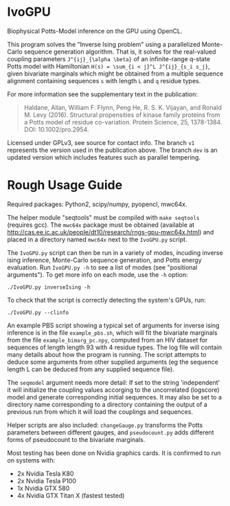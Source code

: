 IvoGPU
======

Biophysical Potts-Model inference on the GPU using OpenCL.

This program solves the "Inverse Ising problem" using a parallelized Monte-Carlo sequence generation algorithm. That is, it solves for the real-valued coupling parameters `J^{ij}_{\alpha \beta}` of an infinite-range q-state Potts model with Hamiltonian `H(s) = \sum_{i < j}^L J^{ij}_{s_i s_j}`, given bivariate marginals which might be obtained from a multiple sequence alignment containing sequences `s` with length `L` and `q` residue types.

For more information see the supplementary text in the publication:

> Haldane, Allan, William F. Flynn, Peng He, R. S. K. Vijayan, and Ronald M. Levy (2016). 
> Structural propensities of kinase family proteins from a Potts model of residue co-variation. 
> Protein Science, 25, 1378-1384. DOI: 10.1002/pro.2954.

Licensed under GPLv3, see source for contact info. The branch `v1` represents the version used in the publication above. The branch `dev` is an updated version which includes features such as parallel tempering.

Rough Usage Guide
=================

Required packages: Python2, scipy/numpy, pyopencl, mwc64x.

The helper module "seqtools" must be compiled with `make seqtools` (requires gcc).
The `mwc64x` package must be obtained (available at http://cas.ee.ic.ac.uk/people/dt10/research/rngs-gpu-mwc64x.html) and placed in a directory named `mwc64x` next to the `IvoGPU.py` script.

The `IvoGPU.py` script can then be run in a variety of modes, incuding inverse ising inference, Monte-Carlo sequence generation, and Potts energy evaluation. Run `IvoGPU.py -h` to see a list of modes (see "positional arguments"). To get more info on each mode, use the `-h` option:

    ./IvoGPU.py inverseIsing -h

To check that the script is correctly detecting the system's GPUs, run:

    ./IvoGPU.py --clinfo

An example PBS script showing a typical set of arguments for inverse ising inference is in the file `example_pbs.sh`, which will fit the bivariate marginals from the file `example_bimarg_pc.npy`, computed from an HIV dataset for sequences of length length 93 with 4 residue types. The log file will contain many details about how the program is running. The script attempts to deduce some arguments from other supplied arguments (eg the sequence length L can be deduced from any supplied sequence file).

The `seqmodel` argument needs more detail: If set to the string 'independent' it will initialize the coupling values accorging to the uncorrelated (logscore) model and generate corresponding initial sequences. It may also be set to a directory name corresponding to a directory containing the output of a previous run from which it will load the couplings and sequences. 

Helper scripts are also included: `changeGauge.py` transforms the Potts parameters between different gauges, and `pseudocount.py` adds different forms of pseudocount to the bivariate marginals.

Most testing has been done on Nvidia graphics cards. It is confirmed to run on systems with:
 * 2x Nvidia Tesla K80
 * 2x Nvidia Tesla P100
 * 1x Nvidia GTX 580
 * 4x Nvidia GTX Titan X (fastest tested)
